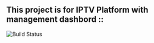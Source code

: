 ## This project is for IPTV Platform with management dashbord  ::

<img src="#" alt="Build Status">
